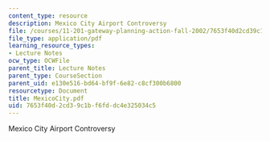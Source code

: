```yaml
---
content_type: resource
description: Mexico City Airport Controversy
file: /courses/11-201-gateway-planning-action-fall-2002/7653f40d2cd39c1bf6fddc4e325034c5_MexicoCity.pdf
file_type: application/pdf
learning_resource_types:
- Lecture Notes
ocw_type: OCWFile
parent_title: Lecture Notes
parent_type: CourseSection
parent_uid: e130e516-bd64-bf9f-6e82-c8cf300b6800
resourcetype: Document
title: MexicoCity.pdf
uid: 7653f40d-2cd3-9c1b-f6fd-dc4e325034c5
---
```

Mexico City Airport Controversy

